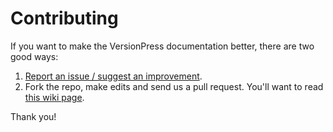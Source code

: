 # Contributing

If you want to make the VersionPress documentation better, there are two good ways:

 1. [Report an issue / suggest an improvement](https://github.com/versionpress/docs/issues).
 2. Fork the repo, make edits and send us a pull request. You'll want to read [this wiki page](https://github.com/versionpress/docs/wiki).

Thank you!
